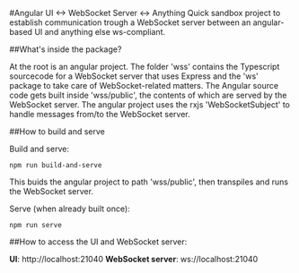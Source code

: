 #Angular UI <->  WebSocket Server <-> Anything
Quick sandbox project to establish communication trough a WebSocket server between an angular-based UI and anything else ws-compliant.

##What's inside the package?

At the root is an angular project. The folder 'wss' contains the Typescript sourcecode for a WebSocket server that uses Express and the 'ws' package to take care of WebSocket-related matters. The Angular source code gets built inside 'wss/public', the contents of which are served by the WebSocket server.
The angular project uses the rxjs 'WebSocketSubject' to handle messages from/to the WebSocket server.

##How to build and serve

Build and serve:
```
npm run build-and-serve
```
This buids the angular project to path 'wss/public', then transpiles and runs the WebSocket server.

Serve (when already built once):
```
npm run serve
```

##How to access the UI and WebSocket server:

**UI**: http://localhost:21040
**WebSocket server**: ws://localhost:21040
